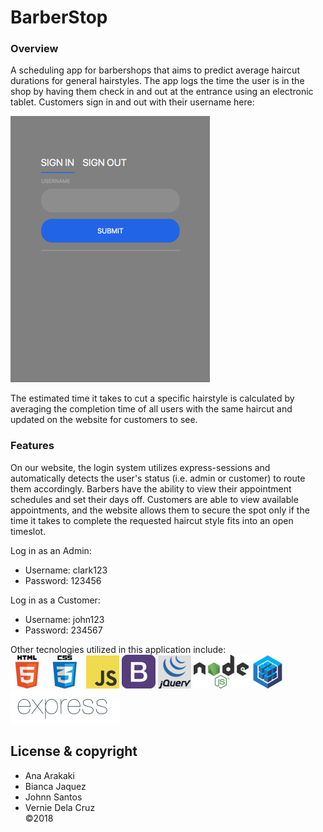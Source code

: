 # BarberStop

### Overview

A scheduling app for barbershops that aims to predict average haircut durations for general hairstyles. The app logs the time the user is in the shop by having them check in and out at the entrance using an electronic tablet. Customers sign in and out with their username here:

![Portfolio About](public/assets/img/tabletCheckInOut.png)

The estimated time it takes to cut a specific hairstyle is calculated by averaging the completion time of all users with the same haircut and updated on the website for customers to see.

### Features

On our website, the login system utilizes express-sessions and automatically detects the user's status (i.e. admin or customer) to route them accordingly. Barbers have the ability to view their appointment schedules and set their days off. Customers are able to view available appointments, and the website allows them to secure the spot only if the time it takes to complete the requested haircut style fits into an open timeslot.

Log in as an Admin: 
- Username: clark123
- Password: 123456

Log in as a Customer: 
- Username: john123
- Password: 234567

Other tecnologies utilized in this application include: <br>
![Portfolio About](public/assets/img/html1.png)
![Portfolio About](public/assets/img/css2.jpg)
![Portfolio About](public/assets/img/javascript3.png)
![Portfolio About](public/assets/img/bootstrap4.png)
![Portfolio About](public/assets/img/jquery5.png)
![Portfolio About](public/assets/img/node6.png)
![Portfolio About](public/assets/img/sequelize7.png)
![Portfolio About](public/assets/img/express.png)


## License & copyright
* Ana Arakaki
* Bianca Jaquez
* Johnn Santos
* Vernie Dela Cruz <br>
©2018